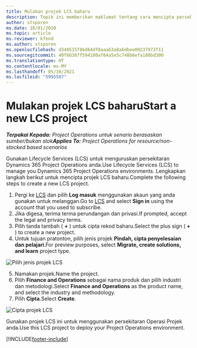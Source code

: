 ```yaml
---
title: Mulakan projek LCS baharu
description: Topik ini memberikan maklumat tentang cara mencipta persekitaran Operasi Projek baharu.
author: stsporen
ms.date: 10/01/2020
ms.topic: article
ms.reviewer: kfend
ms.author: stsporen
ms.openlocfilehash: d348515f8bd64df8aaab3a8a6dbee09237973f11
ms.sourcegitcommit: 40f68387f594180af64a5e5c748b6efa188bd300
ms.translationtype: HT
ms.contentlocale: ms-MY
ms.lasthandoff: 05/10/2021
ms.locfileid: "5995587"
---
```

# <a name="start-a-new-lcs-project"></a><span data-ttu-id="6fef9-103">Mulakan projek LCS baharu</span><span class="sxs-lookup"><span data-stu-id="6fef9-103">Start a new LCS project</span></span>

<span data-ttu-id="6fef9-104">_**Terpakai Kepada:** Project Operations untuk senario berasaskan sumber/bukan stok_</span><span class="sxs-lookup"><span data-stu-id="6fef9-104">_**Applies To:** Project Operations for resource/non-stocked based scenarios_</span></span>

<span data-ttu-id="6fef9-105">Gunakan Lifecycle Services (LCS) untuk menguruskan persekitaran Dynamics 365 Project Operations anda.</span><span class="sxs-lookup"><span data-stu-id="6fef9-105">Use Lifecycle Services (LCS) to manage you Dynamics 365 Project Operations environments.</span></span> <span data-ttu-id="6fef9-106">Lengkapkan langkah berikut untuk mencipta projek LCS baharu.</span><span class="sxs-lookup"><span data-stu-id="6fef9-106">Complete the following steps to create a new LCS project.</span></span>

1. <span data-ttu-id="6fef9-107">Pergi ke [LCS](https://lcs.dynamics.com/Logon/Index) dan pilih **Log masuk** menggunakan akaun yang anda gunakan untuk melanggan.</span><span class="sxs-lookup"><span data-stu-id="6fef9-107">Go to [LCS](https://lcs.dynamics.com/Logon/Index) and select **Sign in** using the account that you used to subscribe.</span></span>
2. <span data-ttu-id="6fef9-108">Jika digesa, terima terma perundangan dan privasi.</span><span class="sxs-lookup"><span data-stu-id="6fef9-108">If prompted, accept the legal and privacy terms.</span></span>
3. <span data-ttu-id="6fef9-109">Pilih tanda tambah ( **+** ) untuk cipta rekod baharu.</span><span class="sxs-lookup"><span data-stu-id="6fef9-109">Select the plus sign ( **+** ) to create a new project.</span></span>
4. <span data-ttu-id="6fef9-110">Untuk tujuan pratonton, pilih jenis projek **Pindah, cipta penyelesaian dan pelajari**.</span><span class="sxs-lookup"><span data-stu-id="6fef9-110">For preview purposes, select **Migrate, create solutions, and learn** project type.</span></span>

  ![Pilih jenis projek LCS](./media/create-lcs-1.png)

5. <span data-ttu-id="6fef9-112">Namakan projek.</span><span class="sxs-lookup"><span data-stu-id="6fef9-112">Name the project.</span></span> 
6. <span data-ttu-id="6fef9-113">Pilih **Finance and Operations** sebagai nama produk dan pilih industri dan metodologi.</span><span class="sxs-lookup"><span data-stu-id="6fef9-113">Select **Finance and Operations** as the product name, and select the industry and methodology.</span></span> 
7. <span data-ttu-id="6fef9-114">Pilih **Cipta**.</span><span class="sxs-lookup"><span data-stu-id="6fef9-114">Select **Create**.</span></span>

![Cipta projek LCS](./media/create-lcs-2.png)

<span data-ttu-id="6fef9-116">Gunakan projek LCS ini untuk menggunakan persekitaran Operasi Projek anda.</span><span class="sxs-lookup"><span data-stu-id="6fef9-116">Use this LCS project to deploy your Project Operations environment.</span></span>



[!INCLUDE[footer-include](../includes/footer-banner.md)]